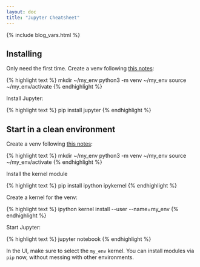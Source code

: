```yaml
---
layout: doc
title: "Jupyter Cheatsheet"
---
```


{% include blog_vars.html %}


## Installing

Only need the first time. Create a venv following [this notes](https://www.kuniga.me/docs/python/venv.html):

{% highlight text %}
mkdir ~/my_env
python3 -m venv ~/my_env
source ~/my_env/activate
{% endhighlight %}

Install Jupyter:

{% highlight text %}
pip install jupyter
{% endhighlight %}

## Start in a clean environment

Create a venv following [this notes](https://www.kuniga.me/docs/python/venv.html):

{% highlight text %}
mkdir ~/my_env
python3 -m venv ~/my_env
source ~/my_env/activate
{% endhighlight %}

Install the kernel module

{% highlight text %}
pip install ipython ipykernel
{% endhighlight %}

Create a kernel for the venv:

{% highlight text %}
ipython kernel install --user --name=my_env
{% endhighlight %}

Start Jupyter:

{% highlight text %}
jupyter notebook
{% endhighlight %}

In the UI, make sure to select the `my_env` kernel. You can install modules via `pip` now, without messing with other environments.
